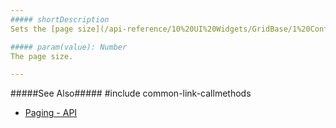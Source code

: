 ```yaml
---
##### shortDescription
Sets the [page size](/api-reference/10%20UI%20Widgets/GridBase/1%20Configuration/paging/pageSize.md '{basewidgetpath}/Configuration/paging/#pageSize').

##### param(value): Number
The page size.

---
```

#####See Also#####
#include common-link-callmethods
- [Paging - API](/concepts/05%20Widgets/DataGrid/35%20Paging/20%20API.md '/Documentation/Guide/Widgets/{WidgetName}/Paging/#API')